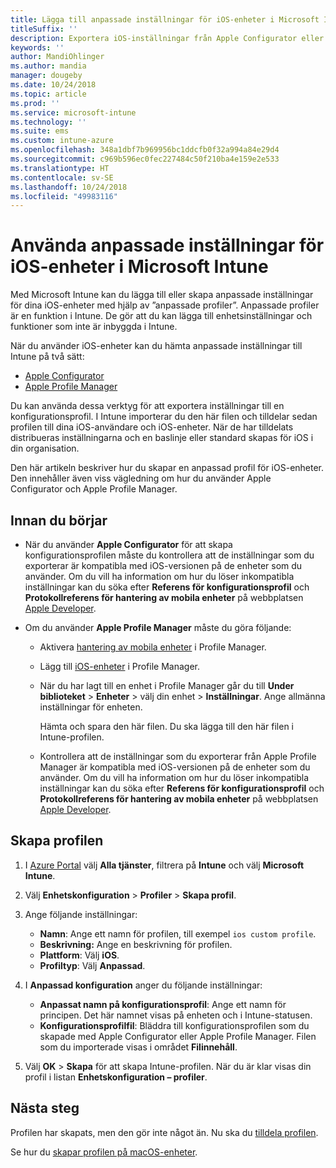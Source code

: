 ```yaml
---
title: Lägga till anpassade inställningar för iOS-enheter i Microsoft Intune – Azure | Microsoft Docs
titleSuffix: ''
description: Exportera iOS-inställningar från Apple Configurator eller Apples Profile Manager och importera sedan dessa inställningar till Microsoft Intune. De här inställningarna kan skapa, använda och kontrollera anpassade inställningar och funktioner på iOS-enheter. Den här anpassade profilen kan sedan tilldelas eller distribueras till iOS-enheter i din organisation för att skapa en baslinje eller standard.
keywords: ''
author: MandiOhlinger
ms.author: mandia
manager: dougeby
ms.date: 10/24/2018
ms.topic: article
ms.prod: ''
ms.service: microsoft-intune
ms.technology: ''
ms.suite: ems
ms.custom: intune-azure
ms.openlocfilehash: 348a1dbf7b969956bc1ddcfb0f32a994a84e29d4
ms.sourcegitcommit: c969b596ec0fec227484c50f210ba4e159e2e533
ms.translationtype: HT
ms.contentlocale: sv-SE
ms.lasthandoff: 10/24/2018
ms.locfileid: "49983116"
---
```

# <a name="use-custom-settings-for-ios-devices-in-microsoft-intune"></a>Använda anpassade inställningar för iOS-enheter i Microsoft Intune

Med Microsoft Intune kan du lägga till eller skapa anpassade inställningar för dina iOS-enheter med hjälp av ”anpassade profiler”. Anpassade profiler är en funktion i Intune. De gör att du kan lägga till enhetsinställningar och funktioner som inte är inbyggda i Intune.

När du använder iOS-enheter kan du hämta anpassade inställningar till Intune på två sätt:

- [Apple Configurator](https://itunes.apple.com/app/apple-configurator-2/id1037126344?mt=12)
- [Apple Profile Manager](https://support.apple.com/profile-manager)

Du kan använda dessa verktyg för att exportera inställningar till en konfigurationsprofil. I Intune importerar du den här filen och tilldelar sedan profilen till dina iOS-användare och iOS-enheter. När de har tilldelats distribueras inställningarna och en baslinje eller standard skapas för iOS i din organisation.

Den här artikeln beskriver hur du skapar en anpassad profil för iOS-enheter. Den innehåller även viss vägledning om hur du använder Apple Configurator och Apple Profile Manager.

## <a name="before-you-begin"></a>Innan du börjar

- När du använder **Apple Configurator** för att skapa konfigurationsprofilen måste du kontrollera att de inställningar som du exporterar är kompatibla med iOS-versionen på de enheter som du använder. Om du vill ha information om hur du löser inkompatibla inställningar kan du söka efter **Referens för konfigurationsprofil** och **Protokollreferens för hantering av mobila enheter** på webbplatsen [Apple Developer](https://developer.apple.com/).

- Om du använder **Apple Profile Manager** måste du göra följande:

  - Aktivera [hantering av mobila enheter](https://help.apple.com/serverapp/mac/5.7/#/apd05B9B761-D390-4A75-9251-E9AD29A61D0C) i Profile Manager.
  - Lägg till [iOS-enheter](https://help.apple.com/profilemanager/mac/5.7/#/pm9onzap1984) i Profile Manager.
  - När du har lagt till en enhet i Profile Manager går du till **Under biblioteket** > **Enheter** > välj din enhet > **Inställningar**. Ange allmänna inställningar för enheten.

    Hämta och spara den här filen. Du ska lägga till den här filen i Intune-profilen.

  - Kontrollera att de inställningar som du exporterar från Apple Profile Manager är kompatibla med iOS-versionen på de enheter som du använder. Om du vill ha information om hur du löser inkompatibla inställningar kan du söka efter **Referens för konfigurationsprofil** och **Protokollreferens för hantering av mobila enheter** på webbplatsen [Apple Developer](https://developer.apple.com/).

## <a name="create-the-profile"></a>Skapa profilen

1. I [Azure Portal](https://portal.azure.com) välj **Alla tjänster**, filtrera på **Intune** och välj **Microsoft Intune**.
2. Välj **Enhetskonfiguration** > **Profiler** > **Skapa profil**.
3. Ange följande inställningar:

    - **Namn**: Ange ett namn för profilen, till exempel `ios custom profile`.
    - **Beskrivning:** Ange en beskrivning för profilen.
    - **Plattform**: Välj **iOS**.
    - **Profiltyp**: Välj **Anpassad**.

4. I **Anpassad konfiguration** anger du följande inställningar:

    - **Anpassat namn på konfigurationsprofil**: Ange ett namn för principen. Det här namnet visas på enheten och i Intune-statusen.
    - **Konfigurationsprofilfil**: Bläddra till konfigurationsprofilen som du skapade med Apple Configurator eller Apple Profile Manager. Filen som du importerade visas i området **Filinnehåll**.

5. Välj **OK** > **Skapa** för att skapa Intune-profilen. När du är klar visas din profil i listan **Enhetskonfiguration – profiler**.

## <a name="next-steps"></a>Nästa steg

Profilen har skapats, men den gör inte något än. Nu ska du [tilldela profilen](device-profile-assign.md).

Se hur du [skapar profilen på macOS-enheter](custom-settings-macos.md). 